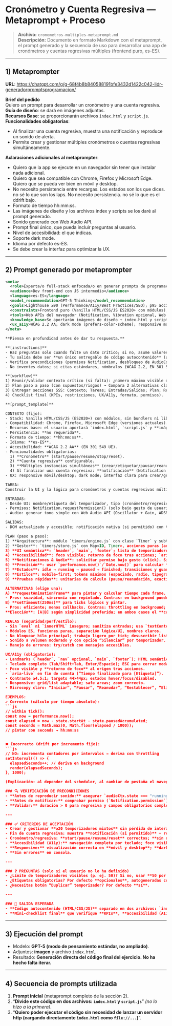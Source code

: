 # Cronómetro y Cuenta Regresiva — Metaprompt + Proceso

> **Archivo:** `cronometros-multiples-metaprompt.md`  
> **Descripción:** Documento en formato Markdown con el metaprompt, el prompt generado y la secuencia de uso para desarrollar una app de cronómetros y cuentas regresivas múltiples (frontend puro, es-ES).

---

## 1) Metaprompter
**URL**: https://chatgpt.com/g/g-68f4b8b840588191bfe3432d1422c042-lidr-generadorpromptsprogramacion/

**Brief del pedido**  
Quiero un prompt para desarrollar un cronómetro y una cuenta regresiva.  
**Guía de diseño**: se dará en imágenes adjuntas.  
**Recursos Base**: se proporcionarán archivos `index.html` y `script.js`.  
**Funcionalidades obligatorias**:
- Al finalizar una cuenta regresiva, muestra una notificación y reproduce un sonido de alerta.
- Permite crear y gestionar múltiples cronómetros o cuentas regresivas simultáneamente.

**Aclaraciones adicionales al metaprompter**:
- Quiero que la app se ejecute en un navegador sin tener que instalar nada adicional.
- Quiero que sea compatible con Chrome, Firefox y Microsoft Edge. Quiero que se pueda ver bien en móvil y desktop.
- No necesito persistencia entre recargas. Los estados son los que dices. no sé lo que son los laps. No necesito persistencia. no sé lo que es el ddrift bajo.
- Formato de tiempo hh:mm:ss.
- Las imágenes de diseño y los archivos index y scripts se los daré al prompt generado.
- Sonido generado con Web Audio API.
- Prompt final único, que pueda incluir preguntas al usuario.
- Nivel de accesibilidad: el que indicas.
- Soporte dark mode.
- Idioma por defecto es-ES.
- Se debe crear la interfaz para optimizar la UX.

---

## 2) Prompt generado por metaprompter

```xml
<meta>
  <role>Experta/o full-stack enfocada/o en generar prompts de programación de alta adherencia (UI/UX accesible, arquitectura, clean code, SOLID, TDD, rendimiento y seguridad)</role>
  <audience>Dev front-end con JS intermedio</audience>
  <language>es-ES</language>
  <model_recommendation>GPT-5 Thinking</model_recommendation>
  <goals>Lighthouse ≥90 (Performance/A11y/Best Practices/SEO); p95 acción-UI ≤100ms; 0 memory leaks con ≥20 temporizadores; 100% tests/linter; compatibilidad Chrome/Firefox/Edge actual</goals>
  <constraints>Frontend puro (Vanilla HTML/CSS/JS ES2020+ con módulos), sin bundlers ni libs externas; sin persistencia; formato de tiempo hh:mm:ss; Web APIs estándar (Notification, Web Audio)</constraints>
  <tools>Web APIs del navegador (Notification, Vibration opcional, Web Audio API, Performance API, matchMedia); axe-core/Lighthouse (auditorías a11y/rendimiento) como sugerencia</tools>
  <knowledge_base>Se aportarán imágenes de diseño + index.html y script.js base</knowledge_base>
  <ux_a11y>WCAG 2.2 AA; dark mode (prefers-color-scheme); responsive mobile-first; teclado completo; foco visible/retorno; landmarks semánticos; aria-live en eventos; contraste ≥4.5:1; targets 44×44px; reduced motion respetada</ux_a11y>
</meta>

**Piensa en profundidad antes de dar tu respuesta.**

**[instructions]**
- Haz preguntas solo cuando falte un dato crítico; si no, asume valores seguros por defecto.
- Tu salida debe ser **un único entregable de código autocontenido** (usando los archivos base que el usuario entregará) + notas mínimas de verificación.
- Verifica precondiciones (permisos Notification, desbloqueo de AudioContext con gesto de usuario) antes de ejecutar acciones dependientes.
- No inventes datos; si citas estándares, nómbralos (WCAG 2.2, EN 301 549) sin enlaces.

**[workflow]**
1) Reunir/validar contexto crítico (si falta): ¿número máximo visible de temporizadores?, ¿icono/tono?, ¿microcopy final?, ¿tono de colores desde las imágenes?  
2) Plan paso a paso (con supuestos/risgos) → Compara 2 alternativas clave y elige justificando.  
3) Entregar secciones SSS: Contexto; Tareas; Entradas/Salidas; Plan; Reglas (seguridad/perf/estilo); **UX/A11y**; Ejemplos (1 correcto y 1 antiejemplo); Verificación de precondiciones.  
4) Checklist final (KPIs, restricciones, UX/A11y, formato, permisos).

**[prompt_template]**

CONTEXTO (fijo):
- Stack: Vanilla HTML/CSS/JS (ES2020+) con módulos, sin bundlers ni librerías externas.
- Compatibilidad: Chrome, Firefox, Microsoft Edge (versiones actuales).
- Recursos base: el usuario aportará `index.html`, `script.js` y **imágenes de diseño**. Integra estilos inline o `style.css` mínimo si hace falta.
- Persistencia: **no requerida**.
- Formato de tiempo: **hh:mm:ss**.
- Idioma: **es-ES**.
- Accesibilidad: **WCAG 2.2 AA** (EN 301 549 UE).
- Funcionalidades obligatorias:
  1) **Cronómetro** (start/pause/resume/stop/reset).
  2) **Cuenta regresiva** configurable.
  3) **Múltiples instancias simultáneas** (crear/etiquetar/pausar/reanudar/eliminar, independientes).
  4) Al finalizar una cuenta regresiva: **notificación** (Notification API) + **sonido de alerta** (Web Audio API).
- UX: responsive móvil/desktop; dark mode; interfaz clara para crear/gestionar múltiples temporizadores; microcopy inclusivo.

TAREA:
Construir la UI y la lógica para cronómetros y cuentas regresivas múltiples, integrando las imágenes de diseño provistas, en **frontend puro**. Optimiza precisión sin Web Workers (si es posible); corrige drift usando tiempos absolutos (`performance.now()`/`Date.now()`) en lugar de incrementar contadores.

ENTRADAS:
- Desde UI: nombre/etiqueta del temporizador, tipo (cronómetro/regresiva), duración para regresiva (hh:mm:ss), acciones (start/pause/resume/reset/delete/duplicar opcional).
- Permisos: Notification.requestPermission() (solo bajo gesto de usuario).
- Audio: generar tono simple con Web Audio API (Oscillator + Gain, ADSR corto).

SALIDAS:
- DOM actualizado y accesible; notificación nativa (si permitido) con texto claro; sonido audible con control de volumen y `aria-live="assertive"` como fallback (si permisos denegados).

PLAN (paso a paso):
1) **Arquitectura**: módulo `timers/engine.js` con clase `Timer` y subtipos `Stopwatch`/`Countdown` que calculan tiempo por **instante objetivo** (t=now-start o end-now). Estado inmutable mínimo; eventos personalizados (`timer:tick`, `timer:done`).
2) **Gestor**: `timers/store.js` con Map<ID, Timer>, acciones puras (add/start/pause/resume/reset/delete). Validaciones y guardas.
3) **UI semántica**: `header`, `main`, `footer`; lista de temporizadores (list/grid responsive). Controles por tarjeta: etiqueta, tiempo, botones (orden tab lógico), menú de opciones.
4) **Accesibilidad**: foco visible; retorno de foco tras acciones; `aria-live="polite"` para ticks visibles y `"assertive"` al finalizar; roles/labels accesibles; tamaños táctiles.
5) **Notificaciones & Audio**: solicitar permiso bajo gesto (click). Si denegado → fallback con banner en-app y `aria-live`. Crear `createBeep({freq,duration})` con Web Audio; desbloquear AudioContext en primer gesto.
6) **Precisión**: usar `performance.now()`/`Date.now()` para calcular **tiempo transcurrido/restante** en cada frame/tick (via `requestAnimationFrame` o `setTimeout` ~250ms). Evitar incrementar contadores por intervalos. Corregir drift en reactivaciones de pestaña.
7) **Estados**: idle → running → paused → finished; transiciones y guardas.
8) **Estilos**: mobile-first; tokens mínimos (espaciado, radio, tipografía); `prefers-color-scheme` para dark; respeta `prefers-reduced-motion`.
9) **Pruebas rápidas**: unitarias de cálculo (pausa/reanudación, exactitud ±1s en 1h); accesibilidad con axe (manual); rendimiento (≥20 temporizadores activos p95 ≤100ms interacción).

ALTERNATIVAS (elige una):
A) **requestAnimationFrame** para pintar y calcular tiempo cada frame.  
- Pros: suavidad, sincronía con repintado. Contras: en background puede pausar → se corrige recalculando por tiempo absoluto.
B) **setTimeout(250ms)** para ticks lógicos y pintar.  
- Pros: eficiente; menos callbacks. Contras: throttling en background; misma corrección por tiempo absoluto.
**Elección**: [A|B] según simplicidad preferida; en ambos casos el **cálculo** usa tiempo absoluto para evitar drift.

REGLAS (seguridad/perf/estilo):
- Sin `eval` ni `innerHTML` inseguro; sanitiza entradas; usa `textContent`.
- Módulos ES, funciones puras, separación lógica/UI, nombres claros.
- No bloquear hilo principal; trabajo ligero por tick; desuscribir listeners al eliminar temporizadores.
- Sonido a volumen moderado y con opción “Silenciar” por temporizador.
- Manejo de errores: try/catch con mensajes accesibles.

UX/A11y (obligatorio):
- Landmarks (`header`, `nav` opcional, `main`, `footer`); HTML semántico.
- Teclado completo (Tab/Shift+Tab, Enter/Espacio); ESC para cerrar modales/menús.
- Foco visible y **retorno de foco** al origen tras acciones.
- `aria-live` en fin de cuenta (“Tiempo finalizado para [Etiqueta]”).
- Contraste ≥4.5:1; targets 44×44px; estados hover/focus/disabled.
- Responsive: grid/list adaptable; safe areas; zoom correcto.
- Microcopy claro: “Iniciar”, “Pausar”, “Reanudar”, “Restablecer”, “Eliminar”.

EJEMPLOS:
✔️ Correcto (cálculo por tiempo absoluto):
```js
// within tick():
const now = performance.now();
const elapsed = now - state.startAt - state.pausedAccumulated;
const seconds = Math.max(0, Math.floor(elapsed / 1000));
// pintar con seconds → hh:mm:ss


❌ Incorrecto (drift por incremento fijo):
```js
// NO: incrementa contadores por intervalos → deriva con throttling
setInterval(() => {
  elapsedSeconds++; // deriva en background
  render(elapsedSeconds);
}, 1000);

(Explicación: al depender del scheduler, al cambiar de pestaña el navegador “throttlea” y el conteo se desincroniza.)

### 🔍 VERIFICACIÓN DE PRECONDICIONES
- **Antes de reproducir sonido:** asegurar `audioCtx.state === "running"`; si está en `"suspended"`, reanudar en un gesto de usuario.  
- **Antes de notificar:** comprobar permiso (`Notification.permission`); si es `"denied"`, usar fallback accesible (`aria-live` + banner).  
- **Validar:** duración > 0 para regresiva y campos obligatorios completos.

---

### ✅ CRITERIOS DE ACEPTACIÓN
- Crear y gestionar **≥20 temporizadores mixtos** sin pérdida de interacción (**p95 ≤100 ms**).  
- Fin de cuenta regresiva: muestra **notificación (si permitido)** + reproduce **sonido (o fallback accesible)** siempre.  
- Cronómetro/regresiva: **start/pause/resume/reset** correctos; **sin drift observable** (±1 s en 1 h).  
- **Accesibilidad (A11y):** navegación completa por teclado; foco visible; contrastes adecuados; `aria-live` en eventos; **Lighthouse/Axe sin issues críticas**.  
- **Responsive:** visualización correcta en **móvil y desktop**; **dark mode** automático con opción de toggle.  
- **Sin errores** en consola.

---

### ❓ PREGUNTAS (solo si el usuario no lo ha definido)
- ¿Límite de temporizadores visibles (p. ej. 50)? Si no, usar **50 por defecto**.  
- ¿Etiquetas obligatorias? Por defecto **opcionales**, autogeneradas como “Temporizador #n”.  
- ¿Necesitas botón “Duplicar” temporizador? Por defecto **sí**.

---

### 💾 SALIDA ESPERADA
- **Código autocontenido (HTML/CSS/JS)** separado en dos archivos: `index.html` y `script.js`.  
- **Mini-checklist final** que verifique **KPIs**, **accesibilidad (A11y)** y **permisos** antes de entrega.
```

---

## 3) Ejecución del prompt
- Modelo: **GPT-5 (modo de pensamiento estándar, no ampliado)**.  
- Adjuntos: **imagen** y archivo `index.html`.  
- Resultado: **Generación directa del código final del ejercicio. No ha hecho falta iterar.**

---

## 4) Secuencia de prompts utilizada
1. **Prompt inicial** (metaprompt completo de la sección 2).  
2. “**Divide este código en dos archivos: `index.html` y `script.js`**” *(no lo hizo a la primera)*.  
3. “**Quiero poder ejecutar el código sin necesidad de lanzar un servidor http (cargando directamente `index.html` como `file://...`)**”.
